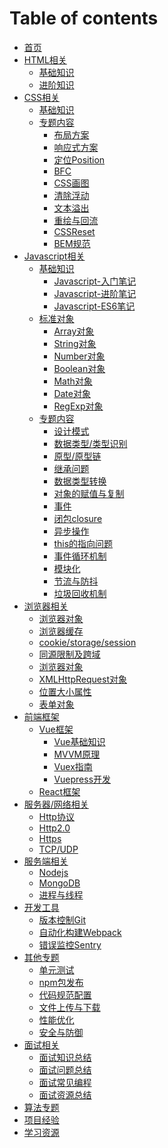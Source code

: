 # Table of contents

* [首页](README.md)
* [HTML相关](html/README.md)
  * [基础知识](html/html-basic.md)
  * [进阶知识](html/html-advanced.md)
* [CSS相关](css/README.md)
  * [基础知识](css/css-basic)
  * [专题内容](css/topics/README.md)
    * [布局方案](css/topics/layout.md)
    * [响应式方案](css/topics/responsive-layout.md)
    * [定位Position](css/topics/position.md)
    * [BFC](css/topics/bfc.md)
    * [CSS画图](css/topics/css-drawing.md)
    * [清除浮动](css/topics/clear-float.md)
    * [文本溢出](css/topics/text-overflow.md)
    * [重绘与回流](css/topics/repaint-and-reflow.md)
    * [CSSReset](css/topics/css-reset.md)
    * [BEM规范](css/topics/bem.md)
* [Javascript相关](javascript/README.md)
  * [基础知识](javascript/basic/README.md)
    * [Javascript-入门笔记](javascript/basic/js-basic.md)
    * [Javascript-进阶笔记](javascript/basic/js-advanced.md)
    * [Javascript-ES6笔记](javascript/basic/js-es6.md)
  * [标准对象](javascript/objects/README.md)
    * [Array对象](javascript/objects/array.md)
    * [String对象](javascript/objects/string.md)
    * [Number对象](javascript/objects/number.md)
    * [Boolean对象](javascript/objects/boolean.md)
    * [Math对象](javascript/objects/math.md)
    * [Date对象](javascript/objects/date.md)
    * [RegExp对象](javascript/objects/regexp.md)
  * [专题内容](javascript/topics/README.md)
    * [设计模式](javascript/topics/pattern.md)
    * [数据类型/类型识别](javascript/topics/data-type.md)
    * [原型/原型链](javascript/topics/prototype.md)
    * [继承问题]()
    * [数据类型转换](javascript/topics/type-conversion.md)
    * [对象的赋值与复制](javascript/topics/copy-object.md)
    * [事件](javascript/topics/event.md)
    * [闭包closure](javascript/topics/closure.md)
    * [异步操作]()
    * [this的指向问题](javascript/topics/this.md)
    * [事件循环机制](javascript/topics/event-loop.md)
    * [模块化](javascript/topics/module.md)
    * [节流与防抖](https://www.cnblogs.com/zhuanzhuanfe/p/10633019.html)
    * [垃圾回收机制](https://segmentfault.com/a/1190000018605776?utm_source=tag-newest)
* [浏览器相关](browser/README.md)
  * [浏览器对象]()
  * [浏览器缓存]()
  * [cookie/storage/session]()
  * [同源限制及跨域]()
  * [浏览器对象]()
  * [XMLHttpRequest对象]()
  * [位置大小属性]()
  * [表单对象]()
* [前端框架](frameworks/README.md)
  * [Vue框架](frameworks/vue/README.md)
    * [Vue基础知识](frameworks/vue/vue-basic.md)
    * [MVVM原理](frameworks/vue/mvvm.md)
    * [Vuex指南](https://github.com/MrEnvision/Front-end_learning_project/tree/master/vuex_tutorial)
    * [Vuepress开发](frameworks/vue/vuepress.md)
  * [React框架](frameworks/react/README.md)
* [服务器/网络相关](network/README.md)
  * [Http协议]()
  * [Http2.0]()
  * [Https]()
  * [TCP/UDP]()
* [服务端相关](backEnd/README.md)
  * [Nodejs]()
  * [MongoDB]()
  * [进程与线程](https://www.cnblogs.com/xiaolincoding/p/13289992.html)
* [开发工具](tools/README.md)
  * [版本控制Git](tools/git.md)
  * [自动化构建Webpack](tools/webpack.md)
  * [错误监控Sentry](tools/sentry.md)
* [其他专题](topics/README.md)
  * [单元测试](topics/unit-test.md)
  * [npm包发布](topics/npm-package.md)
  * [代码规范配置](https://github.com/MrEnvision/Front-end_learning_project/blob/master/coding_guide_setting)
  * [文件上传与下载](topics/file-upload-download.md)
  * [性能优化](topics/optimization.md)
  * [安全与防御](topics/security.md)
* [面试相关](interview/README.md)
  * [面试知识总结](interview/knowledge.md)
  * [面试问题总结](interview/questions.md)
  * [面试常见编程](interview/coding.md)
  * [面试资源总结](interview/sources.md)
* [算法专题](algorithm/README.md)
* [项目经验](projects/README.md)
* [学习资源](resource/README.md)
